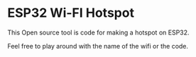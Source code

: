 # ESP32 Wi-FI Hotspot
This Open source tool is code for making a hotspot on ESP32.

Feel free to play around with the name of the wifi or the code.
